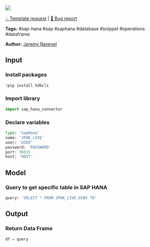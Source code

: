 <a href="https://app.naas.ai/user-redirect/naas/downloader?url=https://raw.githubusercontent.com/jupyter-naas/awesome-notebooks/master/SAP-HANA/SAP-HANA_Query_data.ipynb" target="_parent"><img src="https://naasai-public.s3.eu-west-3.amazonaws.com/open_in_naas.svg"/></a><br><br><a href="https://github.com/jupyter-naas/awesome-notebooks/issues/new?assignees=&labels=&template=template-request.md&title=Tool+-+Action+of+the+notebook+">💡 Template request</a> | <a href="https://github.com/jupyter-naas/awesome-notebooks/issues/new?assignees=&labels=bug&template=bug_report.md&title=SAP-HANA+-+Query+data:+Error+short+description">🚨 Bug report</a>

**Tags:** #sap-hana #sap #saphana #database #snippet #operations #dataframe

**Author:** [Jeremy Ravenel](https://www.linkedin.com/in/ACoAAAJHE7sB5OxuKHuzguZ9L6lfDHqw--cdnJg/)

## Input

### Install packages


```python
!pip install hdbcli
```

### Import library


```python
import sap_hana_connector
```

### Declare variables


```python
type: 'SapHana'
name: 'JPAK_LIVE'
user: 'USER'
password: 'PASSWORD'
port: 30015
host: 'HOST'
```

## Model

### Query to get specific table in SAP HANA


```python
query: 'SELECT * FROM JPAK_LIVE.OINV T0'
```

## Output

### Return Data Frame 


```python
df = query
```
